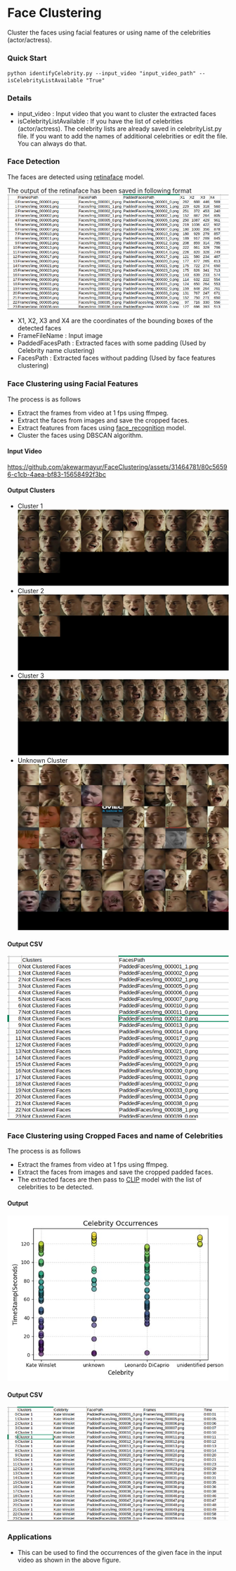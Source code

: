 # Face Clustering
Cluster the faces using facial features or using name of the celebrities (actor/actress).

### Quick Start

```
python identifyCelebrity.py --input_video "input_video_path" --isCelebrityListAvailable "True"
```
### Details
* input_video : Input video that you want to cluster the extracted faces 
* isCelebrityListAvailable : If you have the list of celebrities (actor/actress). The celebrity lists are already saved in celebrityList.py file. If you want to add the names of additional celebrities or edit the file. You can always do that.

### Face Detection
The faces are detected using [retinaface](https://github.com/serengil/retinaface) model.

The output of the retinaface has been saved in following format
![img_2.png](read_me_images/img_2.png)

* X1, X2, X3 and X4 are the coordinates of the bounding boxes of the detected faces
* FrameFileName : Input image
* PaddedFacesPath : Extracted faces with some padding (Used by Celebrity name clustering)
* FacesPath : Extracted faces without padding (Used by face features clustering)

### Face Clustering using Facial Features
The process is as follows
* Extract the frames from video at 1 fps using ffmpeg.
* Extract the faces from images and save the cropped faces.
* Extract features from faces using [face_recognition](https://github.com/ageitgey/face_recognition) model.
* Cluster the faces using DBSCAN algorithm.

#### Input Video
https://github.com/akewarmayur/FaceClustering/assets/31464781/80c56596-c1cb-4aea-bf83-15658492f3bc

#### Output Clusters
* Cluster 1
![img_3.png](read_me_images/img_3.png)
* Cluster 2
![img_4.png](read_me_images/img_4.png)
* Cluster 3
![img_5.png](read_me_images/img_5.png)
* Unknown Cluster
![img_6.png](read_me_images/img_6.png)

#### Output CSV
![img_7.png](read_me_images/img_7.png)


### Face Clustering using Cropped Faces and name of Celebrities
The process is as follows
* Extract the frames from video at 1 fps using ffmpeg.
* Extract the faces from images and save the cropped padded faces.
* The extracted faces are then pass to [CLIP](https://github.com/openai/CLIP) model with the list of celebrities to be detected.

#### Output
![img_8.png](read_me_images/img_8.png)

#### Output CSV
![img_9.png](read_me_images/img_9.png)


### Applications
* This can be used to find the occurrences of the given face in the input video as shown in the above figure.
